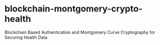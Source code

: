 # blockchain-montgomery-crypto-health
Blockchain Based Authentication and Montgomery Curve Cryptography for Securing Health Data
